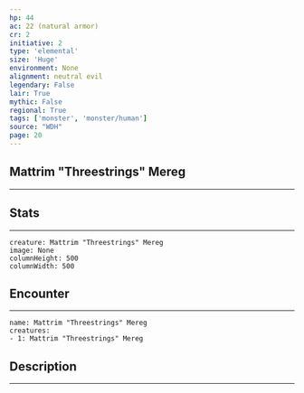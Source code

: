 ```yaml
---
hp: 44
ac: 22 (natural armor)
cr: 2
initiative: 2
type: 'elemental'    
size: 'Huge'
environment: None
alignment: neutral evil
legendary: False
lair: True
mythic: False
regional: True
tags: ['monster', 'monster/human']
source: "WDH"
page: 20
---
```


## Mattrim "Threestrings" Mereg
---



## Stats
---

```statblock
creature: Mattrim "Threestrings" Mereg
image: None
columnHeight: 500
columnWidth: 500
```

## Encounter
---

```encounter-table
name: Mattrim "Threestrings" Mereg
creatures:
- 1: Mattrim "Threestrings" Mereg
```

## Description
---




